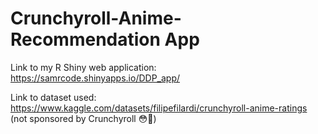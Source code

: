 # Crunchyroll-Anime-Recommendation App

Link to my R Shiny web application: https://samrcode.shinyapps.io/DDP_app/

Link to dataset used: https://www.kaggle.com/datasets/filipefilardi/crunchyroll-anime-ratings 
(not sponsored by Crunchyroll 😳📢)
